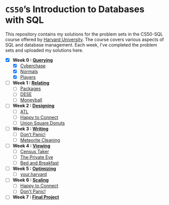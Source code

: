 # `CS50`’s Introduction to Databases with SQL

This repository contains my solutions for the problem sets in the CS50-SQL course offered by [Harvard University](https://cs50.harvard.edu/sql/2023/). The course covers various aspects of SQL and database management. Each week, I've completed the problem sets and uploaded my solutions here.

- [x] **Week 0 : [Querying](https://cs50.harvard.edu/sql/2023/psets/0/)**
  - [x] [Cyberchase](/0-Querying/Cyberchase)
  - [x] [Normals](/0-Querying/Normals)
  - [x] [Players](/0-Querying/Players)

- [ ] **Week 1 : [Relating](https://cs50.harvard.edu/sql/2023/psets/1/)**
  - [ ] [Packages](/1-%20Relating/Packages)
  - [ ] [DESE](/1-%20Relating/DESE)
  - [ ] [Moneyball](/1-%20Relating/Moneyball)
     
- [ ] **Week 2 : [Designing](https://cs50.harvard.edu/sql/2023/psets/2/)**
  - [ ] [ATL](/2-%20Designing/ATL)
  - [ ] [Happy to Connect](/2-%20Designing/Happy%20to%20Connect)
  - [ ] [Union Square Donuts](/2-%20Designing/Union%20Square%20Donuts)

- [ ] **Week 3 : [Writing](https://cs50.harvard.edu/sql/2023/psets/3/)**
  - [ ] [Don’t Panic!](/3-%20Writing/Don't%20Panic!)
  - [ ] [Meteorite Cleaning](/3-%20Writing/Meteorite%20Cleaning)

- [ ] **Week 4 : [Viewing](https://cs50.harvard.edu/sql/2023/psets/4/)**
  - [ ] [Census Taker](/4-%20Viewing/Census%20Taker)
  - [ ] [The Private Eye](/4-%20Viewing/The%20Private%20Eye)
  - [ ] [Bed and Breakfast](/4-%20Viewing/Bed%20and%20Breakfast)

- [ ] **Week 5 : [Optimizing](https://cs50.harvard.edu/sql/2023/psets/5/)**
  - [ ] [your.harvard](/5-%20Optimizing/your.harvard)
      
- [ ] **Week 6 : [Scaling](https://cs50.harvard.edu/sql/2023/psets/6/)**
  - [ ] [Happy to Connect](/6-%20Scaling/Happy%20to%20Connect)
  - [ ] [Don't Panic!](/6-%20Scaling/Don't%20Panic!%20with%20Java)

- [ ] **Week 7 : [Final Project](https://cs50.harvard.edu/sql/2023/project/)**
